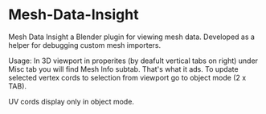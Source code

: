 # Mesh-Data-Insight
Mesh Data Insight a Blender plugin for viewing mesh data. 
Developed as a helper for debugging custom mesh importers.

Usage:
In 3D viewport in properites (by deafult vertical tabs on right) under Misc tab you will find Mesh Info subtab. That's what it ads.
To update selected vertex cords to selection from viewport go to object mode (2 x TAB).

UV cords display only in object mode.
